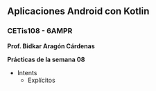 ## Aplicaciones Android con Kotlin
### CETis108 - 6AMPR

**Prof. Bidkar Aragón Cárdenas**

**Prácticas de la semana 08**

- Intents
  - Explícitos
